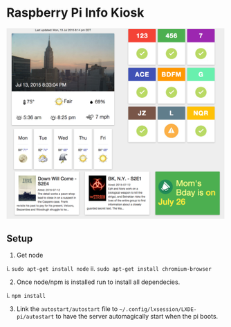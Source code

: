 # Raspberry Pi Info Kiosk

![Alt text](/screenshots/screenshot.png?raw=true "Screen")

## Setup
1. Get node

  i. `sudo apt-get install node`
  ii. `sudo apt-get install chromium-browser`

2. Once node/npm is installed run to install all dependecies. 

  i. `npm install`

3. Link the `autostart/autostart` file to `~/.config/lxsession/LXDE-pi/autostart` to have the server automagically start when the pi boots.





